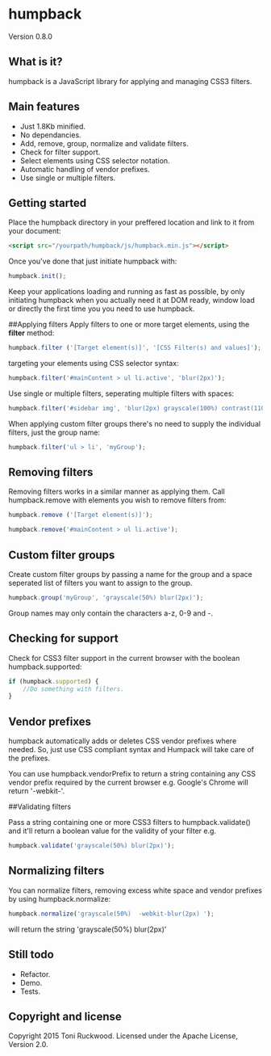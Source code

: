 # humpback
Version 0.8.0

## What is it?
humpback is a JavaScript library for applying and managing CSS3 filters.


## Main features
* Just 1.8Kb minified.
* No dependancies.
* Add, remove, group, normalize and validate filters.
* Check for filter support.
* Select elements using CSS selector notation.
* Automatic handling of vendor prefixes.
* Use single or multiple filters.


## Getting started
Place the humpback directory in your preffered location and link to it from your document:

```html
<script src="/yourpath/humpback/js/humpback.min.js"></script>
```
Once you've done that just initiate humpback with:

```javascript
humpback.init();
```

Keep your applications loading and running as fast as possible, by only initiating humpback when you actually need it at DOM ready, window load or directly the first time you you need to use humpback.


##Applying filters
Apply filters to one or more target elements, using the **filter** method:

```javascript
humpback.filter ('[Target element(s)]', '[CSS Filter(s) and values]');
```

targeting your elements using CSS selector syntax:

```javascript
humpback.filter('#mainContent > ul li.active', 'blur(2px)');
```

Use single or multiple filters, seperating multiple filters with spaces:

```javascript
humpback.filter('#sidebar img', 'blur(2px) grayscale(100%) contrast(110%)');
```

When applying custom filter groups there's no need to supply the individual filters, just the group name:

```javascript
humpback.filter('ul > li', 'myGroup');
```

## Removing filters

Removing filters works in a similar manner as applying them. Call humpback.remove with elements you wish to remove filters from:

```javascript
humpback.remove ('[Target element(s)]');
```

```javascript
humpback.remove('#mainContent > ul li.active');
```

## Custom filter groups

Create custom filter groups by passing a name for the group and a space seperated list of filters you want to assign to the group.

```javascript
humpback.group('myGroup', 'grayscale(50%) blur(2px)');
```

Group names may only contain the characters a-z, 0-9 and -.

## Checking for support

Check for CSS3 filter support in the current browser with the boolean humpback.supported:

```javascript
if (humpback.supported) {
    //Do something with filters.
}
```

## Vendor prefixes

humpback automatically adds or deletes CSS vendor prefixes where needed. So, just use CSS compliant syntax and Humpack will take care of the prefixes.

You can use humpback.vendorPrefix to return a string containing any CSS vendor prefix required by the current browser e.g. Google's Chrome will return '-webkit-'.

##Validating filters

Pass a string containing one or more CSS3 filters to humpback.validate() and it'll return a boolean value for the validity of your filter e.g.

```javascript
humpback.validate('grayscale(50%) blur(2px)');
```

## Normalizing filters
You can normalize filters, removing excess white space and vendor prefixes by using humpback.normalize:

```javascript
humpback.normalize('grayscale(50%)  -webkit-blur(2px) ');
```

will return the string 'grayscale(50%) blur(2px)'

## Still todo

* Refactor.
* Demo.
* Tests.


## Copyright and license

Copyright 2015 Toni Ruckwood. Licensed under the Apache License, Version 2.0.
